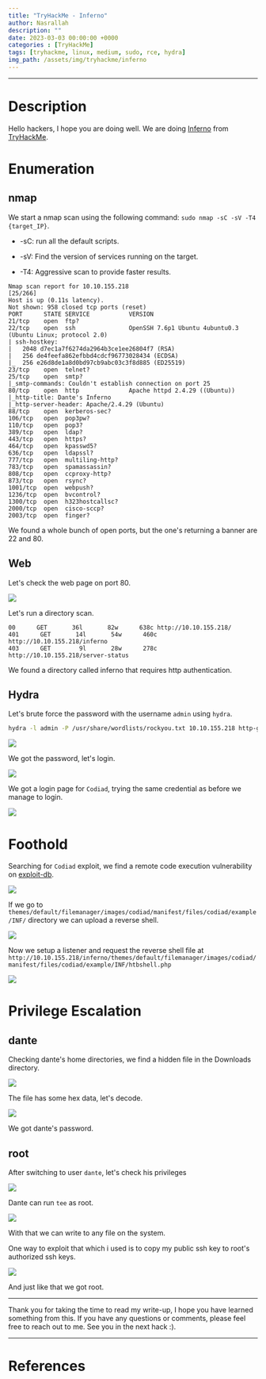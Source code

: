 ```yaml
---
title: "TryHackMe - Inferno"
author: Nasrallah
description: ""
date: 2023-03-03 00:00:00 +0000
categories : [TryHackMe]
tags: [tryhackme, linux, medium, sudo, rce, hydra]
img_path: /assets/img/tryhackme/inferno
---
```


<div align="center"> <script src="https://tryhackme.com/badge/367641"></script> </div>

---


# **Description**

Hello hackers, I hope you are doing well. We are doing [Inferno](https://tryhackme.com/room/) from [TryHackMe](https://tryhackme.com).

# **Enumeration**

## nmap

We start a nmap scan using the following command: `sudo nmap -sC -sV -T4 {target_IP}`.

- -sC: run all the default scripts.

- -sV: Find the version of services running on the target.

- -T4: Aggressive scan to provide faster results.


```terminal
Nmap scan report for 10.10.155.218                                                                                                                    [25/266]
Host is up (0.11s latency).                                                                                                                                   
Not shown: 958 closed tcp ports (reset)                                                                                                                       
PORT      STATE SERVICE           VERSION                                                                                                                     
21/tcp    open  ftp?                                                                                                                                          
22/tcp    open  ssh               OpenSSH 7.6p1 Ubuntu 4ubuntu0.3 (Ubuntu Linux; protocol 2.0)                                                                
| ssh-hostkey:                                                                                                                                                
|   2048 d7ec1a7f6274da2964b3ce1ee26804f7 (RSA)                                                                                                               
|   256 de4feefa862efbbd4cdcf96773028434 (ECDSA)                                                                                                              
|_  256 e26d8de1a8d0bd97cb9abc03c3f8d885 (ED25519)                                                                                                            
23/tcp    open  telnet?                                                                                                                                       
25/tcp    open  smtp?                                                                                                                                         
|_smtp-commands: Couldn't establish connection on port 25                                                                                                     
80/tcp    open  http              Apache httpd 2.4.29 ((Ubuntu))                                                                                              
|_http-title: Dante's Inferno                                                                                                                                 
|_http-server-header: Apache/2.4.29 (Ubuntu)                                                                                                                  
88/tcp    open  kerberos-sec?                                                                                                                                 
106/tcp   open  pop3pw?                                                                                                                                       
110/tcp   open  pop3?                                                                                                                                         
389/tcp   open  ldap?                                                                                                                                         
443/tcp   open  https?                                                                                                                                        
464/tcp   open  kpasswd5?                                                                                                                                     
636/tcp   open  ldapssl?                                                                                                                                      
777/tcp   open  multiling-http?                                                                                                                               
783/tcp   open  spamassassin?                                                                                                                                 
808/tcp   open  ccproxy-http?                                                                                                                                 
873/tcp   open  rsync?
1001/tcp  open  webpush?
1236/tcp  open  bvcontrol?
1300/tcp  open  h323hostcallsc?
2000/tcp  open  cisco-sccp?
2003/tcp  open  finger?

```

We found a whole bunch of open ports, but the one's returning a banner are 22 and 80.

## Web

Let's check the web page on port 80.

![](1.png)

Let's run a directory scan.

```terminal
00      GET       36l       82w      638c http://10.10.155.218/
401      GET       14l       54w      460c http://10.10.155.218/inferno
403      GET        9l       28w      278c http://10.10.155.218/server-status
```

We found a directory called inferno that requires http authentication.

## Hydra

Let's brute force the password with the username `admin` using `hydra`.

```bash
hydra -l admin -P /usr/share/wordlists/rockyou.txt 10.10.155.218 http-get /inferno
```

![](4.png)

We got the password, let's login.

![](2.png)

We got a login page for `Codiad`, trying the same credential as before we manage to login.

![](5.png)

# **Foothold**

Searching for `Codiad` exploit, we find a remote code execution vulnerability on [exploit-db](https://www.exploit-db.com/exploits/50474).

![](6.png)

If we go to `themes/default/filemanager/images/codiad/manifest/files/codiad/example/INF/` directory we can upload a reverse shell.

![](7.png)

Now we setup a listener and request the reverse shell file at `http://10.10.155.218/inferno/themes/default/filemanager/images/codiad/manifest/files/codiad/example/INF/htbshell.php`

![](8.png)

# **Privilege Escalation**

## dante

Checking dante's home directories, we find a hidden file in the Downloads directory.

![](9.png)

The file has some hex data, let's decode.

![](10.png)

We got dante's password.

## root

After switching to user `dante`, let's check his privileges

![](11.png)

Dante can run `tee` as root.

![](3.png)

With that we can write to any file on the system.

One way to exploit that which i used is to copy my public ssh key to root's authorized ssh keys.

![](12.png)

And just like that we got root.

---

Thank you for taking the time to read my write-up, I hope you have learned something from this. If you have any questions or comments, please feel free to reach out to me. See you in the next hack :).

---

# References

